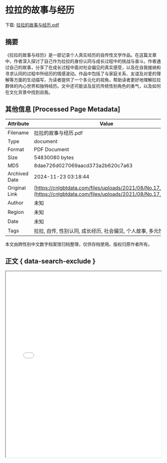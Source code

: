 # 拉拉的故事与经历

<!-- tcd_download_link -->
下载: <a href="拉拉的故事与经历.pdf" download>拉拉的故事与经历.pdf</a>
<!-- tcd_download_link_end -->

## 摘要

<!-- tcd_abstract -->
《拉拉的故事与经历》是一部记录个人真实经历的自传性文学作品。在这篇文章中，作者深入探讨了自己作为拉拉的身份认同与成长过程中的挑战与奋斗。作者通过自己的故事，分享了在成长过程中面对社会偏见的真实感受，以及在自我接纳和寻求认同的过程中所经历的情感波动。作品中包括了与家庭关系、友谊及对爱的理解等方面的生动描写，为读者提供了一个多元化的视角，帮助读者更好地理解拉拉群体的内心世界和独特经历。文中还可能谈及反抗传统性别角色的勇气，以及如何在文化背景中找到自我。

<!-- tcd_abstract_end -->

## 其他信息 [Processed Page Metadata]

| Attribute       | Value                                  |
|-----------------|----------------------------------------|
| Filename        | 拉拉的故事与经历.pdf                             |
| Type            | document                                 |
| Format          | PDF Document                               |
| Size            | 54830080 bytes                           |
| MD5             | 8dae726d027069aacd373a2b620c7a63                                  |
| Archived Date   | 2024-11-23 03:18:44                             |
| Original Link   | [https://cnlgbtdata.com/files/uploads/2021/08/No.17_op.pdf](https://cnlgbtdata.com/files/uploads/2021/08/No.17_op.pdf)                         |
| Author          | 未知                               |
| Region          | 未知                               |
| Date            | 未知                                 |
| Tags            | 拉拉, 自传, 性别认同, 成长经历, 社会偏见, 个人故事, 多元性别                                 |

本文由跨性别中文数字档案馆归档整理，仅供存档使用。版权归原作者所有。


## 正文 { data-search-exclude }

<!-- tcd_main_text -->
<iframe src="../拉拉的故事与经历.pdf" width="100%" height="600px">
    <p>无法显示PDF，请下载查看。</p>
</iframe>
<!-- tcd_main_text_end -->

